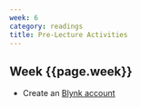 ```yaml
---
week: 6
category: readings
title: Pre-Lecture Activities
---
```


## Week {{page.week}}

* Create an [Blynk account](https://blynk.io/) 